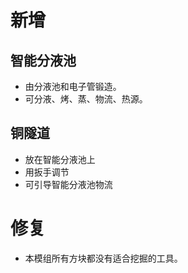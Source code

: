 # 新增
## 智能分液池
- 由分液池和电子管锻造。
- 可分液、烤、蒸、物流、热源。
## 铜隧道
- 放在智能分液池上
- 用扳手调节
- 可引导智能分液池物流
# 修复
- 本模组所有方块都没有适合挖掘的工具。